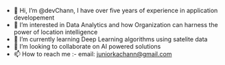 - 👋 Hi, I’m @devChann, I have over five years of experience in application developement
- 👀 I’m interested in Data Analytics and how Organization can harness the power of location intelligence 
- 🌱 I’m currently learning Deep  Learning algorithms using satelite data
- 💞️ I’m looking to collaborate on AI powered solutions
- 📫 How to reach me :- email: juniorkachann@gmail.com

<!---
devChann/devChann is a ✨ special ✨ repository because its `README.md` (this file) appears on your GitHub profile.
You can click the Preview link to take a look at your changes.
--->
